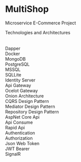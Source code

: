# MultiShop

Microservice E-Commerce Project

Technologies and Architectures<br><br>                                  
Dapper<br>
Docker<br>
MongoDB<br>
PostgreSQL<br>
MSSQL<br>
SQLLite<br>
Identity Server<br>
Api Gateway<br>
Ocelot Gateway<br>
Onion Architecture<br>
CQRS Design Pattern<br>
Mediator Design Pattern<br>
Repository Design Pattern<br>
AspNet Core Api<br>
Api Consume<br>
Rapid Api<br>
Authentication<br>
Authorization<br>
Json Web Token<br>
JWT Bearer<br>
SignalR<br>

 

